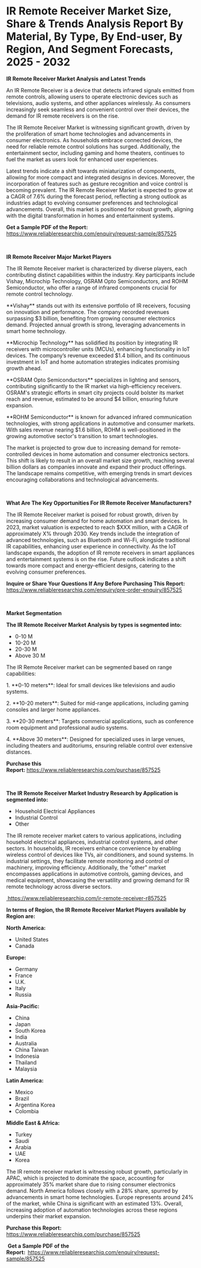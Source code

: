 <p><h1>IR Remote Receiver Market Size, Share & Trends Analysis Report By Material, By Type, By End-user, By Region, And Segment Forecasts, 2025 - 2032</h1></p><p><strong>IR Remote Receiver Market Analysis and Latest Trends</strong></p>
<p><p>An IR Remote Receiver is a device that detects infrared signals emitted from remote controls, allowing users to operate electronic devices such as televisions, audio systems, and other appliances wirelessly. As consumers increasingly seek seamless and convenient control over their devices, the demand for IR remote receivers is on the rise.</p><p>The IR Remote Receiver Market is witnessing significant growth, driven by the proliferation of smart home technologies and advancements in consumer electronics. As households embrace connected devices, the need for reliable remote control solutions has surged. Additionally, the entertainment sector, including gaming and home theaters, continues to fuel the market as users look for enhanced user experiences.</p><p>Latest trends indicate a shift towards miniaturization of components, allowing for more compact and integrated designs in devices. Moreover, the incorporation of features such as gesture recognition and voice control is becoming prevalent. The IR Remote Receiver Market is expected to grow at a CAGR of 7.6% during the forecast period, reflecting a strong outlook as industries adapt to evolving consumer preferences and technological advancements. Overall, this market is positioned for robust growth, aligning with the digital transformation in homes and entertainment systems.</p></p>
<p><strong>Get a Sample PDF of the Report:&nbsp;</strong> <a href="https://www.reliableresearchiq.com/enquiry/request-sample/857525?utm_campaign=3173&utm_medium=2&utm_source=Github&utm_content=ia&utm_term=15042025&utm_id=ir-remote-receiver">https://www.reliableresearchiq.com/enquiry/request-sample/857525</a></p>
<p>&nbsp;</p>
<p><strong>IR Remote Receiver Major Market Players</strong></p>
<p><p>The IR Remote Receiver market is characterized by diverse players, each contributing distinct capabilities within the industry. Key participants include Vishay, Microchip Technology, OSRAM Opto Semiconductors, and ROHM Semiconductor, who offer a range of infrared components crucial for remote control technology.</p><p>**Vishay** stands out with its extensive portfolio of IR receivers, focusing on innovation and performance. The company recorded revenues surpassing $3 billion, benefiting from growing consumer electronics demand. Projected annual growth is strong, leveraging advancements in smart home technology.</p><p>**Microchip Technology** has solidified its position by integrating IR receivers with microcontroller units (MCUs), enhancing functionality in IoT devices. The company’s revenue exceeded $1.4 billion, and its continuous investment in IoT and home automation strategies indicates promising growth ahead.</p><p>**OSRAM Opto Semiconductors** specializes in lighting and sensors, contributing significantly to the IR market via high-efficiency receivers. OSRAM's strategic efforts in smart city projects could bolster its market reach and revenue, estimated to be around $4 billion, ensuring future expansion.</p><p>**ROHM Semiconductor** is known for advanced infrared communication technologies, with strong applications in automotive and consumer markets. With sales revenue nearing $1.6 billion, ROHM is well-positioned in the growing automotive sector's transition to smart technologies.</p><p>The market is projected to grow due to increasing demand for remote-controlled devices in home automation and consumer electronics sectors. This shift is likely to result in an overall market size growth, reaching several billion dollars as companies innovate and expand their product offerings. The landscape remains competitive, with emerging trends in smart devices encouraging collaborations and technological advancements.</p></p>
<p>&nbsp;</p>
<p><strong>What Are The Key Opportunities For IR Remote Receiver Manufacturers?</strong></p>
<p><p>The IR Remote Receiver market is poised for robust growth, driven by increasing consumer demand for home automation and smart devices. In 2023, market valuation is expected to reach $XXX million, with a CAGR of approximately X% through 2030. Key trends include the integration of advanced technologies, such as Bluetooth and Wi-Fi, alongside traditional IR capabilities, enhancing user experience in connectivity. As the IoT landscape expands, the adoption of IR remote receivers in smart appliances and entertainment systems is on the rise. Future outlook indicates a shift towards more compact and energy-efficient designs, catering to the evolving consumer preferences.</p></p>
<p><strong>Inquire or Share Your Questions If Any Before Purchasing This Report:</strong> <a href="https://www.reliableresearchiq.com/enquiry/pre-order-enquiry/857525?utm_campaign=3173&utm_medium=2&utm_source=Github&utm_content=ia&utm_term=15042025&utm_id=ir-remote-receiver">https://www.reliableresearchiq.com/enquiry/pre-order-enquiry/857525</a></p>
<p>&nbsp;</p>
<p><strong>Market Segmentation</strong></p>
<p><strong>The IR Remote Receiver Market Analysis by types is segmented into:</strong></p>
<p><ul><li>0-10 M</li><li>10-20 M</li><li>20-30 M</li><li>Above 30 M</li></ul></p>
<p><p>The IR Remote Receiver market can be segmented based on range capabilities: </p><p>1. **0-10 meters**: Ideal for small devices like televisions and audio systems.</p><p>2. **10-20 meters**: Suited for mid-range applications, including gaming consoles and larger home appliances.</p><p>3. **20-30 meters**: Targets commercial applications, such as conference room equipment and professional audio systems.</p><p>4. **Above 30 meters**: Designed for specialized uses in large venues, including theaters and auditoriums, ensuring reliable control over extensive distances.</p></p>
<p><strong>Purchase this Report:&nbsp;</strong><a href="https://www.reliableresearchiq.com/purchase/857525?utm_campaign=3173&utm_medium=2&utm_source=Github&utm_content=ia&utm_term=15042025&utm_id=ir-remote-receiver">https://www.reliableresearchiq.com/purchase/857525</a></p>
<p>&nbsp;</p>
<p><strong>The IR Remote Receiver Market Industry Research by Application is segmented into:</strong></p>
<p><ul><li>Household Electrical Appliances</li><li>Industrial Control</li><li>Other</li></ul></p>
<p><p>The IR remote receiver market caters to various applications, including household electrical appliances, industrial control systems, and other sectors. In households, IR receivers enhance convenience by enabling wireless control of devices like TVs, air conditioners, and sound systems. In industrial settings, they facilitate remote monitoring and control of machinery, improving efficiency. Additionally, the "other" market encompasses applications in automotive controls, gaming devices, and medical equipment, showcasing the versatility and growing demand for IR remote technology across diverse sectors.</p></p>
<p><a href="https://www.reliableresearchiq.com/ir-remote-receiver-r857525?utm_campaign=3173&utm_medium=2&utm_source=Github&utm_content=ia&utm_term=15042025&utm_id=ir-remote-receiver">&nbsp;https://www.reliableresearchiq.com/ir-remote-receiver-r857525</a></p>
<p><strong>In terms of Region, the IR Remote Receiver Market Players available by Region are:</strong></p>
<p>
    <p> <strong> North America: </strong>
        <ul>
            <li>United States</li>
            <li>Canada</li>
        </ul>
        </p> 
    <p> <strong> Europe: </strong>
        <ul>
            <li>Germany</li>
            <li>France</li>
            <li>U.K.</li>
            <li>Italy</li>
            <li>Russia</li>
        </ul>
        </p> 
    <p> <strong> Asia-Pacific: </strong>
        <ul>
            <li>China</li>
            <li>Japan</li>
            <li>South Korea</li>
            <li>India</li>
            <li>Australia</li>
            <li>China Taiwan</li>
            <li>Indonesia</li>
            <li>Thailand</li>
            <li>Malaysia</li>
        </ul>
        </p> 
    <p> <strong> Latin America: </strong>
        <ul>
            <li>Mexico</li>
            <li>Brazil</li>
            <li>Argentina Korea</li>
            <li>Colombia</li>
        </ul>
        </p> 
    <p> <strong> Middle East & Africa: </strong>
        <ul>
            <li>Turkey</li>
            <li>Saudi</li>
            <li>Arabia</li>
            <li>UAE</li>
            <li>Korea</li>
        </ul>
    </p>
    </p>
<p><p>The IR remote receiver market is witnessing robust growth, particularly in APAC, which is projected to dominate the space, accounting for approximately 35% market share due to rising consumer electronics demand. North America follows closely with a 28% share, spurred by advancements in smart home technologies. Europe represents around 24% of the market, while China is significant with an estimated 13%. Overall, increasing adoption of automation technologies across these regions underpins their market expansion.</p></p>
<p><strong>Purchase this Report: </strong><a href="https://www.reliableresearchiq.com/purchase/857525?utm_campaign=3173&utm_medium=2&utm_source=Github&utm_content=ia&utm_term=15042025&utm_id=ir-remote-receiver">https://www.reliableresearchiq.com/purchase/857525</a></p>
<p>&nbsp;<strong>Get a Sample PDF of the Report:&nbsp;&nbsp;</strong><a href="https://www.reliableresearchiq.com/enquiry/request-sample/857525?utm_campaign=3173&utm_medium=2&utm_source=Github&utm_content=ia&utm_term=15042025&utm_id=ir-remote-receiver">https://www.reliableresearchiq.com/enquiry/request-sample/857525</a></p>
<p><strong></strong></p>
<p><p></p><p></p><p></p></p>